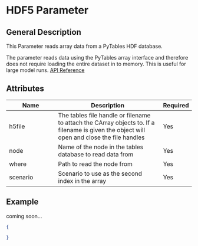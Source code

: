 # HDF5 Parameter

## General Description

This Parameter reads array data from a PyTables HDF database.

The parameter reads data using the PyTables array interface and therefore does not require loading the entire dataset in to memory. This is useful for large model runs. [API Reference](https://pywr.github.io/pywr-docs/master/api/generated/pywr.parameters.TablesArrayParameter.html#pywr.parameters.TablesArrayParameter)

## Attributes

<table><thead><tr><th width="158">Name</th><th width="409">Description</th><th>Required</th></tr></thead><tbody><tr><td>h5file</td><td>The tables file handle or filename to attach the CArray objects to. If a filename is given the object will open and close the file handles</td><td>Yes</td></tr><tr><td>node</td><td>Name of the node in the tables database to read data from</td><td>Yes</td></tr><tr><td>where</td><td>Path to read the node from</td><td>Yes</td></tr><tr><td>scenario</td><td>Scenario to use as the second index in the array</td><td>Yes</td></tr></tbody></table>

## Example

coming soon...

```json
{

}
```
